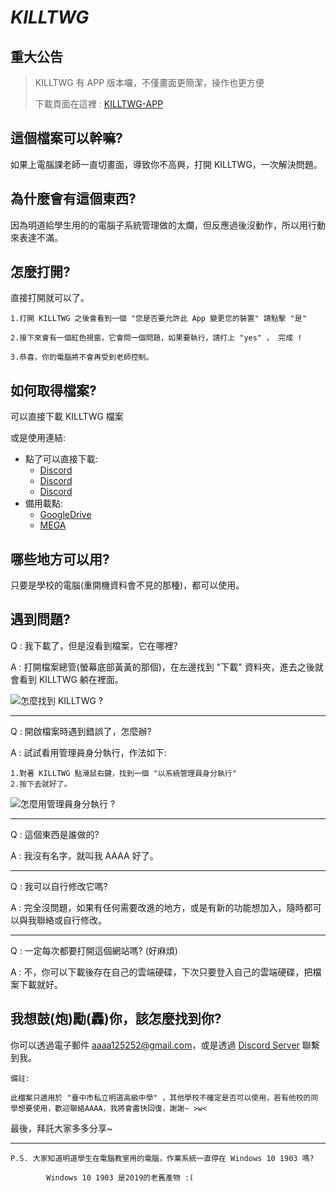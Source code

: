# *KILLTWG*
## 重大公告
> KILLTWG 有 APP 版本囉，不僅畫面更簡潔，操作也更方便
>
> 下載頁面在這裡 : [KILLTWG-APP](https://github.com/Anonymous-AAAA/KILLTWG-App)

## 這個檔案可以幹嘛?
如果上電腦課老師一直切畫面，導致你不高興，打開 KILLTWG，一次解決問題。

## 為什麼會有這個東西?
因為明道給學生用的的電腦子系統管理做的太爛，但反應過後沒動作，所以用行動來表達不滿。

## 怎麼打開?
直接打開就可以了。

    1.打開 KILLTWG 之後會看到一個 "您是否要允許此 App 變更您的裝置" 請點擊 "是"

    2.接下來會有一個紅色視窗，它會問一個問題，如果要執行，請打上 "yes" ， 完成 !
    
    3.恭喜，你的電腦將不會再受到老師控制。

## 如何取得檔案?
可以直接下載 KILLTWG 檔案

或是使用連結:
* 點了可以直接下載:
  * [Discord](https://cdn.discordapp.com/attachments/805273033438134332/875299951255638026/KILLTWG.bat)
  * [Discord](https://cdn.discordapp.com/attachments/805273033438134332/875300521609674752/KILLTWG.bat)
  * [Discord](https://cdn.discordapp.com/attachments/805273033438134332/875300795124420638/KILLTWG.bat)
* 備用載點:
  * [GoogleDrive](https://drive.google.com/file/d/1qg_YC6riw-3DLjNZbzNf21JX3pzQ3YJq/view?usp=sharing)
  * [MEGA](https://mega.nz/file/Y5dQiBoD#4g043pqUcKNzTFmb9igGStYjAjJzaaQHK9Or8g1HyfY)

## 哪些地方可以用?

只要是學校的電腦(重開機資料會不見的那種)，都可以使用。

## 遇到問題?
Q : 我下載了，但是沒看到檔案，它在哪裡?

A : 打開檔案總管(螢幕底部黃黃的那個)，在左邊找到 "下載" 資料夾，進去之後就會看到 KILLTWG 躺在裡面。

![怎麼找到 KILLTWG ?][logo1]

[logo1]: https://cdn.discordapp.com/attachments/875368344964968559/875387799405207602/Screenshot_2021-08-12_223118.png "怎麼找到 KILLTWG ?"

---------------------------------------------------------------------------------------------------------------------------------------------------------------

Q : 開啟檔案時遇到錯誤了，怎麼辦?

A : 試試看用管理員身分執行，作法如下:

    1.對著 KILLTWG 點滑鼠右鍵，找到一個 "以系統管理員身分執行"
    2.按下去就好了。
    
![怎麼用管理員身分執行 ?][logo2]

[logo2]: https://cdn.discordapp.com/attachments/875368344964968559/875389175283744801/Screenshot_2021-08-12_224312.png "怎麼用管理員身分執行 ?"

---------------------------------------------------------------------------------------------------------------------------------------------------------------

Q : 這個東西是誰做的?

A : 我沒有名字，就叫我 AAAA 好了。

---------------------------------------------------------------------------------------------------------------------------------------------------------------

Q : 我可以自行修改它嗎?

A : 完全沒問題，如果有任何需要改進的地方，或是有新的功能想加入，隨時都可以與我聯絡或自行修改。

---------------------------------------------------------------------------------------------------------------------------------------------------------------

Q : 一定每次都要打開這個網站嗎? (好麻煩)

A : 不，你可以下載後存在自己的雲端硬碟，下次只要登入自己的雲端硬碟，把檔案下載就好。

## 我想鼓(炮)勵(轟)你，該怎麼找到你?

你可以透過電子郵件 aaaa125252@gmail.com，或是透過 [Discord Server](https://discord.gg/NzeAnxuRJn) 聯繫到我。

    備註:

    此檔案只適用於 "臺中市私立明道高級中學" ，其他學校不確定是否可以使用，若有他校的同學想要使用，歡迎聯絡AAAA，我將會盡快回復，謝謝~ >w<

最後，拜託大家多多分享~

---------------------------------------------------------------------------------------------------------------------------------------------------------------

    P.S. 大家知道明道學生在電腦教室用的電腦，作業系統一直停在 Windows 10 1903 嗎?

            Windows 10 1903 是2019的老舊產物 :(
